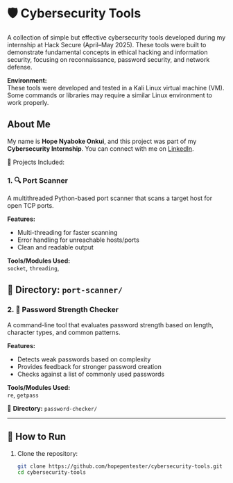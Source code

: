 
# 🛡️ Cybersecurity Tools
A collection of simple but effective cybersecurity tools developed during my internship at Hack Secure (April–May 2025). These tools were built to demonstrate fundamental concepts in ethical hacking and information security, focusing on reconnaissance, password security, and network defense.

**Environment:**  
These tools were developed and tested in a Kali Linux virtual machine (VM). Some commands or libraries may require a similar Linux environment to work properly.

## About Me
My name is **Hope Nyaboke Onkui**, and this project was part of my **Cybersecurity Internship**. You can connect with me on [LinkedIn](https://www.linkedin.com/in/hope-nyaboke-178974223/).


📁 Projects Included:
### 1. 🔍 Port Scanner
A multithreaded Python-based port scanner that scans a target host for open TCP ports.

**Features:**
- Multi-threading for faster scanning
- Error handling for unreachable hosts/ports
- Clean and readable output

**Tools/Modules Used:**  
`socket`, `threading`, 

📂 **Directory:** `port-scanner/`
---

### 2. 🔐 Password Strength Checker
A command-line tool that evaluates password strength based on length, character types, and common patterns.

**Features:**
- Detects weak passwords based on complexity
- Provides feedback for stronger password creation
- Checks against a list of commonly used passwords

**Tools/Modules Used:**  
`re`, `getpass`

📂 **Directory:** `password-checker/`

---

## 🔧 How to Run

1. Clone the repository:
   ```bash
   git clone https://github.com/hopepentester/cybersecurity-tools.git
   cd cybersecurity-tools
